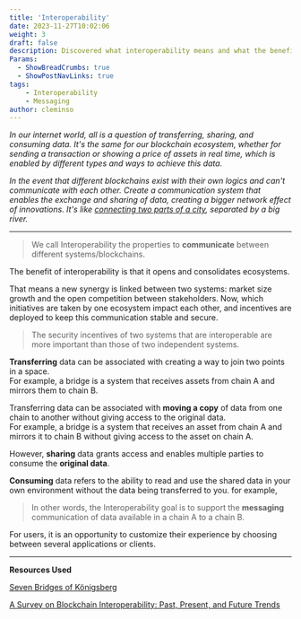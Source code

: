 ```yaml
---
title: 'Interoperability'
date: 2023-11-27T10:02:06
weight: 3
draft: false
description: Discovered what interoperability means and what the benefits are.
Params:
  - ShowBreadCrumbs: true
  - ShowPostNavLinks: true
tags:
    - Interoperability
    - Messaging
author: cleminso
---
```


*In our internet world, all is a question of transferring, sharing, and consuming data. It's the same for our blockchain ecosystem, whether for sending a transaction or showing a price of assets in real time, which is enabled by different types and ways to achieve this data.*

*In the event that different blockchains exist with their own logics and can't communicate with each other. Create a communication system that enables the exchange and sharing of data, creating a bigger network effect of innovations. It's like [connecting two parts of a city](https://en.wikipedia.org/wiki/Seven_Bridges_of_K%C3%B6nigsberg), separated by a big river.*

---

> We call Interoperability the properties to **communicate** between different systems/blockchains.  

The benefit of interoperability is that it opens and consolidates ecosystems.  

That means a new synergy is linked between two systems: market size growth and the open competition between stakeholders. Now, which initiatives are taken by one ecosystem impact each other, and incentives are deployed to keep this communication stable and secure.

> The security incentives of two systems that are interoperable are more important than those of two independent systems.

**Transferring** data can be associated with creating a way to join two points in a space.  
For example, a bridge is a system that receives assets from chain A and mirrors them to chain B.  

Transferring data can be associated with **moving a copy** of data from one chain to another without giving access to the original data.  
For example, a bridge is a system that receives an asset from chain A and mirrors it to chain B without giving access to the asset on chain A.  

However, **sharing** data grants access and enables multiple parties to consume the **original data**.  

**Consuming** data refers to the ability to read and use the shared data in your own environment without the data being transferred to you. for example, 

> In other words, the Interoperability goal is to support the **messaging** communication of data available in a chain A to a chain B.

For users, it is an opportunity to customize their experience by choosing between several applications or clients.

---

**Resources Used**

[Seven Bridges of Königsberg](https://en.wikipedia.org/wiki/Seven_Bridges_of_K%C3%B6nigsberg
)

[A Survey on Blockchain Interoperability: Past, Present, and Future Trends](https://arxiv.org/pdf/2005.14282.pdf)

